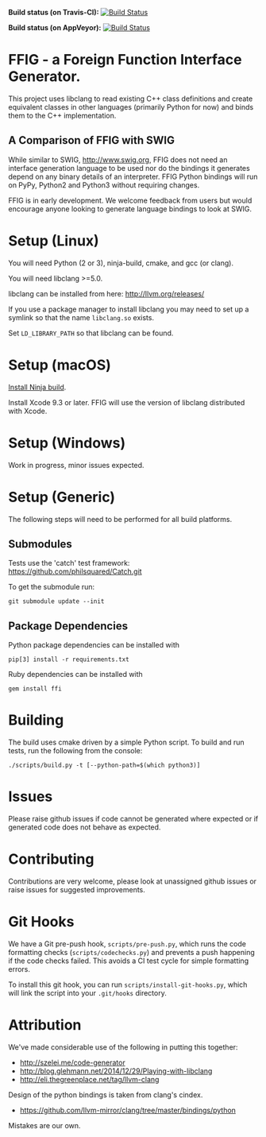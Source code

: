 **Build status (on Travis-CI):** [![Build Status](https://travis-ci.org/FFIG/ffig.svg?branch=master)](https://travis-ci.org/FFIG/ffig)

**Build status (on AppVeyor):** [![Build Status](https://ci.appveyor.com/api/projects/status/github/ffig/ffig?branch=master)](https://ci.appveyor.com/project/jbcoe/ffig?branch=master)

# FFIG - a Foreign Function Interface Generator.

This project uses libclang to read existing C++ class definitions and create
equivalent classes in other languages (primarily Python for now) and binds them
to the C++ implementation.

## A Comparison of FFIG with SWIG

While similar to SWIG, <http://www.swig.org>, FFIG does not need an interface
generation language to be used nor do the bindings it generates depend on any
binary details of an interpreter. FFIG Python bindings will run on PyPy,
Python2 and Python3 without requiring changes.

FFIG is in early development. We welcome feedback from users but would
encourage anyone looking to generate language bindings to look at SWIG.


# Setup (Linux)

You will need Python (2 or 3), ninja-build, cmake, and gcc (or clang).

You will need libclang >=5.0. 

libclang can be installed from here: <http://llvm.org/releases/>

If you use a package manager to install libclang you may need to set up a symlink so that the name `libclang.so` exists.

Set `LD_LIBRARY_PATH` so that libclang can be found.


# Setup (macOS)

[Install Ninja build](http://macappstore.org/ninja/).

Install Xcode 9.3 or later. FFIG will use the version of libclang distributed with Xcode.


# Setup (Windows)

Work in progress, minor issues expected.


# Setup (Generic)
The following steps will need to be performed for all build platforms.

## Submodules
Tests use the 'catch' test framework: <https://github.com/philsquared/Catch.git>

To get the submodule run:

```
git submodule update --init
```

## Package Dependencies
Python package dependencies can be installed with

```
pip[3] install -r requirements.txt
```

Ruby dependencies can be installed with

```
gem install ffi
```

# Building
The build uses cmake driven by a simple Python script. To build and run tests, run the following from the console:

```
./scripts/build.py -t [--python-path=$(which python3)]
```

# Issues

Please raise github issues if code cannot be generated where expected or if generated code does not behave as expected.


# Contributing

Contributions are very welcome, please look at unassigned github issues or raise issues for suggested improvements.

# Git Hooks

We have a Git pre-push hook, `scripts/pre-push.py`, which runs the code
formatting checks (`scripts/codechecks.py`) and prevents a push happening if
the code checks failed. This avoids a CI test cycle for simple formatting
errors.

To install this git hook, you can run `scripts/install-git-hooks.py`, which
will link the script into your `.git/hooks` directory.

# Attribution

We've made considerable use of the following in putting this together:

* <http://szelei.me/code-generator>
* <http://blog.glehmann.net/2014/12/29/Playing-with-libclang>
* <http://eli.thegreenplace.net/tag/llvm-clang>

Design of the python bindings is taken from clang's cindex.

* <https://github.com/llvm-mirror/clang/tree/master/bindings/python>

Mistakes are our own.


